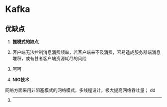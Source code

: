 


# Kafka


## 优缺点

1. **推模式的缺点**

  1. 客户端无法控制消息消费频率，若客户端来不及消费，容易造成服务器端消息堆积，或有甚者客户端资源耗尽的风险

  2. 呵呵

2. **NIO技术** 

  网络方面采用非阻塞模式的网络模式，多线程设计，极大提高网络吞吐量；
  dd
  
3. ****
